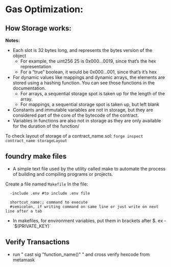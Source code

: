 # Gas Optimization:

## How Storage works:

**Notes:**

- Each slot is 32 bytes long, and represents the bytes version of the object
  - For example, the uint256 25 is 0x000...0019, since that’s the hex representation
  - For a “true” boolean, it would be 0x000...001, since that’s it’s hex
- For dynamic values like mappings and dynamic arrays, the elements are stored using a hashing function. You can see those functions in the documentation.
  - For arrays, a sequential storage spot is taken up for the length of the array.
  - For mappings, a sequential storage spot is taken up, but left blank
- Constants and immutable variables are not in storage, but they are considered part of the core of the bytecode of the contract.
- Variables in functions are also not in storage as they are only available for the duration of the function/

To check layout of storage of a contract_name.sol:
`forge inspect contract_name storageLayout`

## foundry make files

- A simple text file used by the utility called make to automate the process of building and compiling programs or projects.

Create a file named `Makefile`
In the file:

```
  -include .env #to include .env file

  shortcut_name:; command to execute
  #semicolon, if writing command on same line or just write on next line after a tab

```

- In makefiles, for environment variables, put them in brackets after $. ex - 
`$(PRIVATE_KEY)`

## Verify Transactions

- run " cast sig "function_name()" " and cross verify hexcode from metamask
